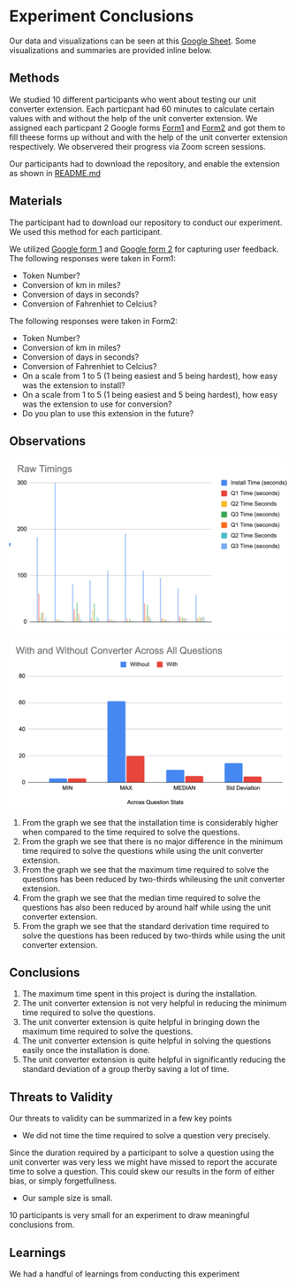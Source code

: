# Experiment Conclusions

Our data and visualizations can be seen at this [Google Sheet](https://docs.google.com/spreadsheets/d/1ELbdBy0VkcmrFD7b4gYCQ_V5RlJtX6giR6ps5TzmwQY/edit#gid=0). Some visualizations and summaries are provided inline below.

## Methods

We studied 10 different participants who went about testing our unit converter extension. Each particpant had 60 minutes to calculate certain values with and without the help of the unit converter extension. We assigned each particpant 2 Google forms [Form1](https://docs.google.com/forms/d/e/1FAIpQLSdFFbaXtMoxbzXF057jp3BFg0NaoRiNNid-qNR28nhi2NzZSw/viewform) and [Form2](https://docs.google.com/forms/d/e/1FAIpQLSdWDTLWTeiQgacUpCE_Qu_oP_zpBM_aOjExY3HrF3yvlkBdTA/viewform) and got them to fill theese forms up without and with the help of the unit converter extension respectively. We observered their progress via Zoom screen sessions. 

Our participants had to download the repository, and enable the extension as shown in [README.md](https://github.com/harshkachhadia/units_converter_extension)


## Materials

The participant had to download our repository to conduct our experiment. We used this method for each participant. 

We utilized [Google form 1](https://docs.google.com/forms/d/e/1FAIpQLSdFFbaXtMoxbzXF057jp3BFg0NaoRiNNid-qNR28nhi2NzZSw/viewform) and [Google form 2](https://docs.google.com/forms/d/e/1FAIpQLSdWDTLWTeiQgacUpCE_Qu_oP_zpBM_aOjExY3HrF3yvlkBdTA/viewform) for capturing user feedback. 
The following responses were taken in Form1:

* Token Number?
* Conversion of km in miles? 
* Conversion of days in seconds?
* Conversion of Fahrenhiet to Celcius? 
 
The following responses were taken in Form2:

* Token Number?
* Conversion of km in miles? 
* Conversion of days in seconds?
* Conversion of Fahrenhiet to Celcius? 
* On a scale from 1 to 5 (1 being easiest and 5 being hardest), how easy was the extension to install? 
* On a scale from 1 to 5 (1 being easiest and 5 being hardest), how easy was the extension to use for conversion?
* Do you plan to use this extension in the future? 


## Observations

![](images/1.png)

![](images/2.png)


1. From the graph we see that the installation time is considerably higher when compared to the time required to solve the questions.
2. From the graph we see that there is no major difference in the minimum time required to solve the questions while using the unit converter extension.
3. From the graph we see that the maximum time required to solve the questions has been reduced by two-thirds whileusing the unit converter extension.
4. From the graph we see that the median time required to solve the questions has also been reduced by around half while using the unit converter extension.
5. From the graph we see that the standard derivation time required to solve the questions has been reduced by two-thirds while using the unit converter extension.


## Conclusions

1. The maximum time spent in this project is during the installation.
2. The unit converter extension is not very helpful in reducing the minimum time required to solve the questions.
3. The unit converter extension is quite helpful in bringing down the maximum time required to solve the questions.
4. The unit converter extension is quite helpful in solving the questions easily once the installation is done.
5. The unit converter extension is quite helpful in significantly reducing the standard deviation of a group therby saving a lot of time.

## Threats to Validity

Our threats to validity can be summarized in a few key points

* We did not time the time required to solve a question very precisely. 

Since the duration required by a participant to solve a question using the unit converter was very less we might have missed to report the accurate time to solve a question. This could  skew our results in the form of either bias, or simply forgetfullness. 

* Our sample size is small.

10 participants is very small for an experiment to draw meaningful conclusions from. 

## Learnings

We had a handful of learnings from conducting this experiment

